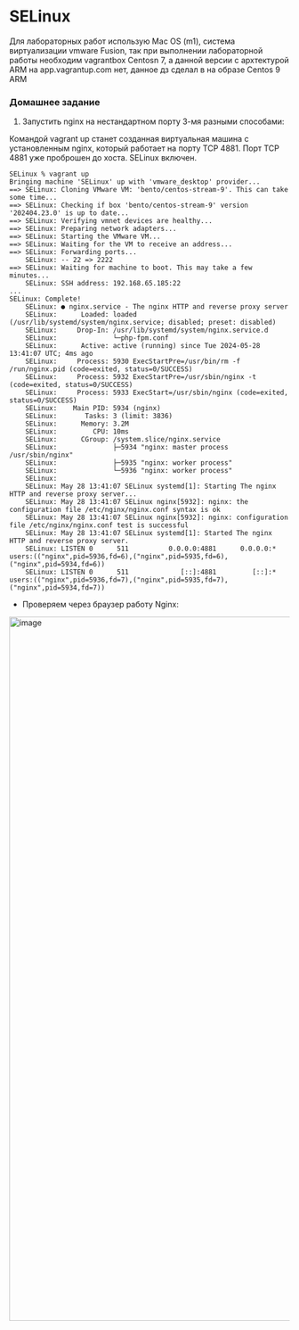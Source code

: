 # SELinux

Для лабораторных работ использую Mac OS (m1), система виртуализации vmware Fusion, так при выполнении лабораторной работы необходим vagrantbox Centosn 7, а данной версии с архтектурой ARM на app.vagrantup.com нет, данное дз сделал в на образе Centos 9 ARM

### Домашнее задание
1. Запустить nginx на нестандартном порту 3-мя разными способами:

Командой vagrant up станет созданная виртуальная машина с установленным nginx, который работает на порту TCP 4881. Порт TCP 4881 уже проброшен до хоста. SELinux включен.
```
SELinux % vagrant up    
Bringing machine 'SELinux' up with 'vmware_desktop' provider...
==> SELinux: Cloning VMware VM: 'bento/centos-stream-9'. This can take some time...
==> SELinux: Checking if box 'bento/centos-stream-9' version '202404.23.0' is up to date...
==> SELinux: Verifying vmnet devices are healthy...
==> SELinux: Preparing network adapters...
==> SELinux: Starting the VMware VM...
==> SELinux: Waiting for the VM to receive an address...
==> SELinux: Forwarding ports...
    SELinux: -- 22 => 2222
==> SELinux: Waiting for machine to boot. This may take a few minutes...
    SELinux: SSH address: 192.168.65.185:22
...
SELinux: Complete!
    SELinux: ● nginx.service - The nginx HTTP and reverse proxy server
    SELinux:      Loaded: loaded (/usr/lib/systemd/system/nginx.service; disabled; preset: disabled)
    SELinux:     Drop-In: /usr/lib/systemd/system/nginx.service.d
    SELinux:              └─php-fpm.conf
    SELinux:      Active: active (running) since Tue 2024-05-28 13:41:07 UTC; 4ms ago
    SELinux:     Process: 5930 ExecStartPre=/usr/bin/rm -f /run/nginx.pid (code=exited, status=0/SUCCESS)
    SELinux:     Process: 5932 ExecStartPre=/usr/sbin/nginx -t (code=exited, status=0/SUCCESS)
    SELinux:     Process: 5933 ExecStart=/usr/sbin/nginx (code=exited, status=0/SUCCESS)
    SELinux:    Main PID: 5934 (nginx)
    SELinux:       Tasks: 3 (limit: 3836)
    SELinux:      Memory: 3.2M
    SELinux:         CPU: 10ms
    SELinux:      CGroup: /system.slice/nginx.service
    SELinux:              ├─5934 "nginx: master process /usr/sbin/nginx"
    SELinux:              ├─5935 "nginx: worker process"
    SELinux:              └─5936 "nginx: worker process"
    SELinux: 
    SELinux: May 28 13:41:07 SELinux systemd[1]: Starting The nginx HTTP and reverse proxy server...
    SELinux: May 28 13:41:07 SELinux nginx[5932]: nginx: the configuration file /etc/nginx/nginx.conf syntax is ok
    SELinux: May 28 13:41:07 SELinux nginx[5932]: nginx: configuration file /etc/nginx/nginx.conf test is successful
    SELinux: May 28 13:41:07 SELinux systemd[1]: Started The nginx HTTP and reverse proxy server.
    SELinux: LISTEN 0      511          0.0.0.0:4881      0.0.0.0:*    users:(("nginx",pid=5936,fd=6),("nginx",pid=5935,fd=6),("nginx",pid=5934,fd=6))
    SELinux: LISTEN 0      511             [::]:4881         [::]:*    users:(("nginx",pid=5936,fd=7),("nginx",pid=5935,fd=7),("nginx",pid=5934,fd=7))
```

- Проверяем через браузер работу Nginx:
<img width="1263" alt="image" src="https://github.com/yurpv/lab_otus/assets/162872411/ee152328-ee7b-4061-b403-51a0f13ec9e3">
